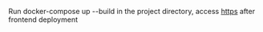 Run docker-compose up --build in the project directory, access [https](http://localhost:3000) after frontend deployment
